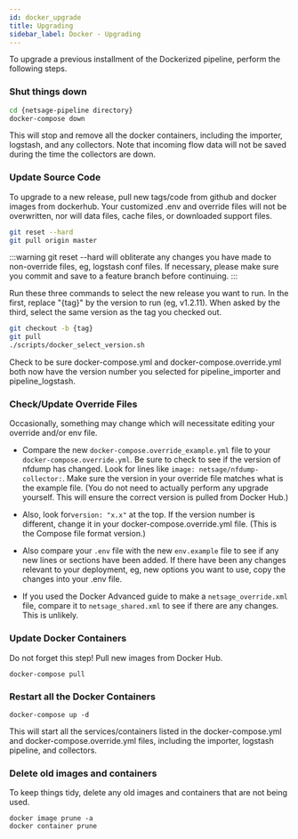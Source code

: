 ```yaml
---
id: docker_upgrade
title: Upgrading
sidebar_label: Docker - Upgrading
---
```


To upgrade a previous installment of the Dockerized pipeline, perform the following steps.

### Shut things down

```sh
cd {netsage-pipeline directory}
docker-compose down
```
This will stop and remove all the docker containers, including the importer, logstash, and any collectors. Note that incoming flow data will not be saved during the time the collectors are down.

### Update Source Code

To upgrade to a new release, pull new tags/code from github and docker images from dockerhub. Your customized .env and override files will not be overwritten, nor will data files, cache files, or downloaded support files. 

```sh
git reset --hard
git pull origin master
```

:::warning
git reset --hard will obliterate any changes you have made to non-override files, eg, logstash conf files.  If necessary, please make sure you commit and save to a feature branch before continuing.
:::

Run these three commands to select the new release you want to run. In the first, replace "{tag}" by the version to run (eg, v1.2.11). When asked by the third, select the same version as the tag you checked out.
```sh
git checkout -b {tag} 
git pull
./scripts/docker_select_version.sh
```
Check to be sure docker-compose.yml and docker-compose.override.yml both now have the version number you selected for pipeline_importer and pipeline_logstash.  

### Check/Update Override Files
Occasionally, something may change which will necessitate editing your override and/or env file.

- Compare the new `docker-compose.override_example.yml` file to your `docker-compose.override.yml`. Be sure to check to see if the version of nfdump has changed. Look for lines like `image: netsage/nfdump-collector:`. Make sure the version in your override file matches what is the example file. (You do not need to actually perform any upgrade yourself. This will ensure the correct version is pulled from Docker Hub.) 

- Also, look for`version: "x.x"` at the top. If the version number is different, change it in your docker-compose.override.yml file. (This is the Compose file format version.)


- Also compare your `.env` file with the new `env.example` file to see if any new lines or sections have been added. If there have been any changes relevant to your deployment, eg, new options you want to use, copy the changes into your .env file. 

- If you used the Docker Advanced guide to make a `netsage_override.xml` file, compare it to `netsage_shared.xml` to see if there are any changes. This is unlikely.


### Update Docker Containers

Do not forget this step!  Pull new images from Docker Hub. 

```
docker-compose pull
```

### Restart all the Docker Containers

```
docker-compose up -d
```

This will start all the services/containers listed in the docker-compose.yml and docker-compose.override.yml files, including the importer, logstash pipeline, and collectors.

### Delete old images and containers

To keep things tidy, delete any old images and containers that are not being used.

```
docker image prune -a
docker container prune
```

